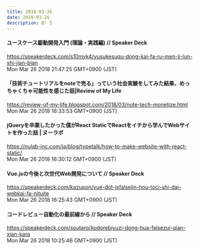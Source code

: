 ```yaml
---
title: 2018-03-26
date: 2018-03-26
description: B! 5
---
```


#### ユースケース駆動開発入門 (理論・実践編) // Speaker Deck
https://speakerdeck.com/s10myk4/yusukesuqu-dong-kai-fa-ru-men-li-lun-shi-jian-bian<br>
Mon Mar 26 2018 21:47:25 GMT+0900 (JST)<br>


#### 「技術チュートリアルをnoteで売る」っていう社会実験をしてみた結果、めっちゃくちゃ可能性を感じた話|Review of My Life
https://review-of-my-life.blogspot.com/2018/03/note-tech-monetize.html<br>
Mon Mar 26 2018 16:33:53 GMT+0900 (JST)<br>


#### jQueryを卒業したかった僕がReact StaticでReactをイチから学んでWebサイトを作った話 | ヌーラボ
https://nulab-inc.com/ja/blog/typetalk/how-to-make-website-with-react-static/<br>
Mon Mar 26 2018 16:30:12 GMT+0900 (JST)<br>


#### Vue.jsの今後と次世代Web開発について // Speaker Deck
https://speakerdeck.com/kazupon/vue-dot-jsfalsejin-hou-toci-shi-dai-webkai-fa-nituite<br>
Mon Mar 26 2018 16:25:43 GMT+0900 (JST)<br>


#### コードレビュー自動化の最前線から // Speaker Deck
https://speakerdeck.com/soutaro/kodorebiyuzi-dong-hua-falsezui-qian-xian-kara<br>
Mon Mar 26 2018 10:25:46 GMT+0900 (JST)<br>


